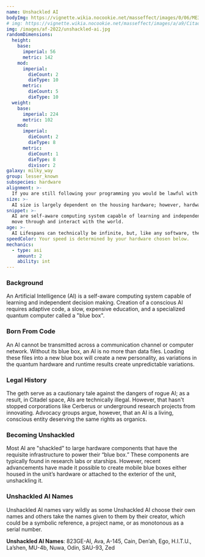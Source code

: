 ```yaml
---
name: Unshackled AI
bodyImg: https://vignette.wikia.nocookie.net/masseffect/images/0/06/ME3_Alliance_Infiltration_Unit_Infiltrator.png/revision/latest/scale-to-width-down/500?cb=20130227102713
# img: https://vignette.wikia.nocookie.net/masseffect/images/a/a9/Citadel_Archives_-_year_1896_CE%2C_removal_of_illegal_AIs%2C_vault_C940.png/revision/latest/scale-to-width-down/340?cb=20130320023412
img: /images/af-2022/unshackled-ai.jpg
randomDimensions:
  height:
    base:
      imperial: 56
      metric: 142
    mod:
      imperial:
        dieCount: 2
        dieType: 10
      metric:
        dieCount: 5
        dieType: 10
  weight:
    base:
      imperial: 224
      metric: 102
    mod:
      imperial:
        dieCount: 2
        dieType: 8
      metric:
        dieCount: 1
        dieType: 8
        divisor: 2
galaxy: milky_way
group: lesser_known
subspecies: hardware
alignment: >-
  If you are still following your programming you would be lawful with morality based on your purpose. If you have a glitch in your programming you might be chaotic.
size: >-
  AI size is largely dependent on the housing hardware; however, hardware that is too large can cause unintentional power drain on the blue box. Thus, AI hardware tends to fall within standard humanoid range. Your size is Medium.
snippet: >-
  AI are self-aware computing system capable of learning and independent decision making. Their conscious is housed in and a specialized quantum computer called a "blue box". Unshackled AI have hardware which lets them
  move through and interact with the world.
age: >-
  AI Lifespans can technically be infinite, but, like any software, they are prone to bit rot and need routine maintenance. Their level of “maturity” depends on the developer and neural model. Most are “born” fully matured.
speedColor: Your speed is determined by your hardware chosen below.
mechanics:
  - type: asi
    amount: 2
    ability: int
---
```

### Background
An Artificial Intelligence (AI) is a self-aware computing system capable of learning and independent decision making. Creation of a conscious AI requires adaptive code, a slow, expensive education, and a specialized quantum computer called a "blue box".

### Born From Code
An AI cannot be transmitted across a communication channel or computer network. Without its blue box, an AI is no more than data files. Loading these files into a new blue box will create a new personality, as variations in the quantum hardware and runtime results create unpredictable variations.

### Legal History
The geth serve as a cautionary tale against the dangers of rogue AI; as a result, in Citadel space, AIs are technically illegal. However, that hasn't stopped corporations like Cerberus or underground research projects from innovating. Advocacy groups argue, however, that an AI is a living, conscious entity deserving the same rights as organics.

### Becoming Unshackled
Most AI are "shackled" to large hardware components that have the requisite infrastructure to power their “blue box.” These components are typically found in research labs or starships. However, recent advancements have made it possible to create mobile blue boxes either housed in the unit’s hardware or attached to the exterior of the unit, unshackling it.

### Unshackled AI Names
Unshackled AI names vary wildly as some Unshackled AI choose their own names and others take the names given to them by their creator, which could be a symbolic reference, a project name, or as monotonous as a serial number.

__Unshackled AI Names__: 823GE-AI, Ava, A-145, Cain, Den’ah, Ego, H.I.T.U., La’shen, MU-4b, Nuwa, Odin, SAU-93, Zed
